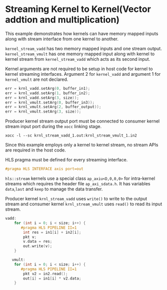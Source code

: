 Streaming Kernel to Kernel(Vector addtion and multiplication)
==============================================================

This example demonstrates how kernels can have memory mapped inputs along with stream interface from one kernel to another.

`kernel_stream_vadd` has two memory mapped inputs and one stream output. `kernel_stream_vmult` has one memory mapped input along with kernel to kernel stream from `kernel_stream_vadd` which acts as its second input.

Kernel arguments are not required to be setup in host code for kernel to kernel streaming interfaces. Argument 2 for `kernel_vadd` and argument 1 for `kernel_vmult` are not declared.  

```c++
err = krnl_vadd.setArg(0, buffer_in1);
err = krnl_vadd.setArg(1, buffer_in2);
err = krnl_vadd.setArg(3, size));
err = krnl_vmult.setArg(0, buffer_in3));
err = krnl_vmult.setArg(2, buffer_output));
err = krnl_vmult.setArg(3, size));
```
Producer kernel stream output port must be connected to consumer kernel stream input port during the `xocc` linking stage.

   `xocc -l --sc krnl_stream_vadd_1.out:krnl_stream_vmult_1.in2`


Since this example employs only a kernel to kernel stream, no stream APIs are required in the host code.

HLS pragma must be defined for every streaming interface.
```c++
#pragma HLS INTERFACE axis port=out
```
`hls::stream` kernels use a special class `ap_axiu<D,0,0,0>` for intra-kernel streams  which requires the header file `ap_axi_sdata.h`. It has variables `data`,`last` and `keep` to manage the data transfer.

Producer kernel `krnl_stream_vadd` uses `write()` to write to the output stream and consumer kernel `krnl_stream_vmult` uses `read()` to read its input stream.

```c++
vadd:
    for (int i = 0; i < size; i++) {
       #pragma HLS PIPELINE II=1
        int res = in1[i] + in2[i];
        pkt v;
        v.data = res;
        out.write(v);
    }
```  

```c++         
   vmult:
    for (int i = 0; i < size; i++) {
       #pragma HLS PIPELINE II=1
        pkt v2 = in2.read();
        out[i] = in1[i] * v2.data;
    }
```
    
